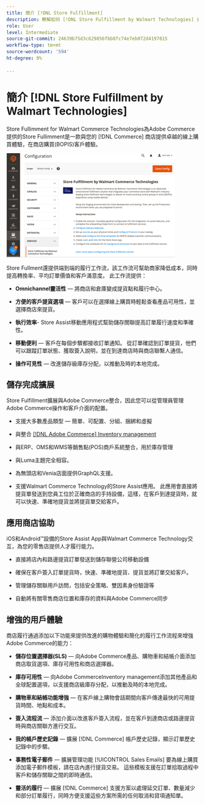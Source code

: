 ```yaml
---
title: 簡介 [!DNL Store Fulfillment]
description: 瞭解如何 [!DNL Store Fulfillment by Walmart Technologies] 支援向Adobe Commerce和Magento Open Source客戶購買線上、接貨(BOPIS)服務。 使用Store Assist Mobile可簡化BOPIS的完成和對商店聯營公司和Commerce客戶的訂單處理。
role: User
level: Intermediate
source-git-commit: 24639b75d3c629856fbb8fc74e7eb072d4197815
workflow-type: tm+mt
source-wordcount: '594'
ht-degree: 0%

---
```


# 簡介 [!DNL Store Fulfillment by Walmart Technologies]

Store Fullimment for Walmart Commerce Technologies為Adobe Commerce提供的Store Fullimment是一款與您的 [!DNL Commerce] 商店提供卓越的線上購買體驗，在商店購買(BOPIS)客戶體驗。

![按Walmart Technologies管理配置進行的商店完成](assets/store-fulfillment-admin-home.png)

Store Fullment還提供端到端的履行工作流，該工作流可幫助商家降低成本，同時提高轉換率、平均訂單價值和客戶滿意度。 此工作流提供：

* **Omnichannel靈活性** — 將商店和倉庫變成提貨點和履行中心。

* **方便的客戶提貨選項** — 客戶可以在選擇線上購買時輕鬆查看產品可用性，並選擇商店來提貨。

* **執行效率**- Store Assist移動應用程式幫助儲存關聯提高訂單履行速度和準確性。

* **移動便利** — 客戶在每個步驟都接收訂單通知。 從訂單確認到訂單提貨，他們可以跟蹤訂單狀態、獲取簽入說明，並在到達商店時與商店聯繫人通信。

* **操作可見性** — 改進儲存級庫存分配，以推動及時的本地完成。

## 儲存完成擴展

Store Fulfillment擴展與Adobe Commerce整合，因此您可以從管理員管理Adobe Commerce操作和客戶介面的配置。

* 支援大多數產品類型 — 簡單、可配置、分組、捆綁和虛擬

* 與整合 [[!DNL Adobe Commerce] Inventory management](https://docs.magento.com/user-guide/catalog/inventory-learn-more.html)

* 與ERP、OMS和WMS等銷售點(POS)商戶系統整合，用於庫存管理

* 與Luma主題完全相容。

* 為無頭店和Venia店面提供GraphQL支援。

* 支援Walmart Commerce Technology的Store Assist應用。 此應用會直接將提貨單發送到您員工位於正確商店的手持設備，這樣，在客戶到達提貨時，就可以快速、準確地提貨並將提貨單交給客戶。

## 應用商店協助

iOS和Android™設備的Store Assist App與Walmart Commerce Technology交互，為您的零售店提供人才履行能力。

* 直接將店內和路邊提貨訂單發送到儲存聯營公司移動設備

* 確保在客戶簽入訂單提貨時，快速、準確地提貨、提貨並將訂單交給客戶。

* 管理儲存關聯用戶訪問，包括安全策略、雙因素身份驗證等

* 自動將有關零售商店位置和庫存的資料與Adobe Commerce同步

## 增強的用戶體驗

商店履行通過添加以下功能來提供改進的購物體驗和簡化的履行工作流程來增強Adobe Commerce的能力：

* **儲存位置選擇器(SLS)** — 向Adobe Commerce產品、購物車和結帳介面添加商店取貨選項、庫存可用性和商店選擇器。

* **庫存可用性** — 向Adobe CommerceInventory management添加其他產品和全球配置選項，以支援商店級庫存分配，以推動及時的本地完成。

* **購物車和結帳功能增強** — 在客戶線上購物會話期間向客戶傳達最快的可用提貨時間、地點和成本。

* **簽入流程流** — 添加介面以改進客戶簽入流程，並在客戶到達商店或路邊提貨時與商店關聯方進行交互。

* **我的帳戶歷史記錄** — 擴展 [!DNL Commerce] 帳戶歷史記錄，顯示訂單歷史記錄中的步驟。

* **事務性電子郵件** — 擴展管理功能 [!UICONTROL Sales Emails] 要為線上購買添加電子郵件模板，請在店內進行提貨交易。 這些模板支援在訂單拾取過程中客戶和儲存關聯之間的即時通信。

* **靈活的履行** — 擴展 [!DNL Commerce] 支援方案以處理延交訂單、數量減少和部分訂單履行，同時方便支援這些方案所需的任何取消和貸項通知單。
